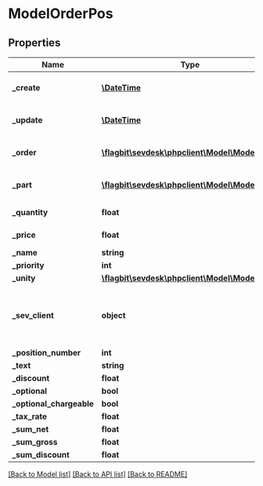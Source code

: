 # ModelOrderPos

## Properties
Name | Type | Description | Notes
------------ | ------------- | ------------- | -------------
**_create** | [**\DateTime**](\DateTime.md) | creation date of the order position | [optional] 
**_update** | [**\DateTime**](\DateTime.md) | date the order position was last updated | [optional] 
**_order** | [**\flagbit\sevdesk\phpclient\Model\ModelOrder**](ModelOrder.md) | Model_Order the position belongs to | [optional] 
**_part** | [**\flagbit\sevdesk\phpclient\Model\ModelPart**](ModelPart.md) | The Model_Part which is used in Model_OrderPos | [optional] 
**_quantity** | **float** | quantity of the Model_Part | [optional] 
**_price** | **float** | price of the Model_Part | [optional] 
**_name** | **string** |  | [optional] 
**_priority** | **int** |  | [optional] 
**_unity** | [**\flagbit\sevdesk\phpclient\Model\ModelUnity**](ModelUnity.md) |  | [optional] 
**_sev_client** | **object** | sevClient is the unique id every customer has and is used in nearly all operations | [optional] 
**_position_number** | **int** |  | [optional] 
**_text** | **string** |  | [optional] 
**_discount** | **float** |  | [optional] 
**_optional** | **bool** |  | [optional] 
**_optional_chargeable** | **bool** |  | [optional] 
**_tax_rate** | **float** |  | [optional] 
**_sum_net** | **float** |  | [optional] 
**_sum_gross** | **float** |  | [optional] 
**_sum_discount** | **float** |  | [optional] 

[[Back to Model list]](../README.md#documentation-for-models) [[Back to API list]](../README.md#documentation-for-api-endpoints) [[Back to README]](../README.md)


